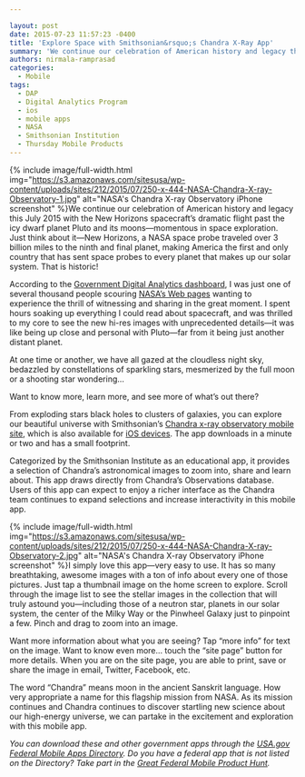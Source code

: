 ```yaml
---

layout: post
date: 2015-07-23 11:57:23 -0400
title: 'Explore Space with Smithsonian&rsquo;s Chandra X-Ray App'
summary: 'We continue our celebration of American history and legacy this July 2015 with the New Horizons spacecraft&rsquo;s dramatic flight past the icy dwarf planet Pluto and its moons&mdash;momentous in space exploration. Just think about it&mdash;New Horizons, a NASA space probe traveled over 3 billion miles to the'
authors: nirmala-ramprasad
categories:
  - Mobile
tags:
  - DAP
  - Digital Analytics Program
  - ios
  - mobile apps
  - NASA
  - Smithsonian Institution
  - Thursday Mobile Products
---
```



{% include image/full-width.html img="https://s3.amazonaws.com/sitesusa/wp-content/uploads/sites/212/2015/07/250-x-444-NASA-Chandra-X-ray-Observatory-1.jpg" alt="NASA's Chandra X-ray Observatory iPhone screenshot" %}We continue our celebration of American history and legacy this July 2015 with the New Horizons spacecraft’s dramatic flight past the icy dwarf planet Pluto and its moons—momentous in space exploration. Just think about it—New Horizons, a NASA space probe traveled over 3 billion miles to the ninth and final planet, making America the first and only country that has sent space probes to every planet that makes up our solar system. That is historic!

According to the [Government Digital Analytics dashboard](https://www.WHATEVER/2015/07/14/analytics-prove-people-care-about-space-and-pluto/), I was just one of several thousand people scouring [NASA’s Web pages](http://www.nasa.gov/) wanting to experience the thrill of witnessing and sharing in the great moment. I spent hours soaking up everything I could read about spacecraft, and was thrilled to my core to see the new hi-res images with unprecedented details—it was like being up close and personal with Pluto—far from it being just another distant planet.

At one time or another, we have all gazed at the cloudless night sky, bedazzled by constellations of sparkling stars, mesmerized by the full moon or a shooting star wondering&#8230;

Want to know more, learn more, and see more of what’s out there?

From exploding stars black holes to clusters of galaxies, you can explore our beautiful universe with Smithsonian’s [Chandra x-ray observatory mobile site](http://chandra.si.edu/mobile/index.html), which is also available for [iOS devices](https://itunes.apple.com/us/app/chandra-xray/id876545328?mt=8). The app downloads in a minute or two and has a small footprint.

Categorized by the Smithsonian Institute as an educational app, it provides a selection of Chandra’s astronomical images to zoom into, share and learn about. This app draws directly from Chandra&#8217;s Observations database. Users of this app can expect to enjoy a richer interface as the Chandra team continues to expand selections and increase interactivity in this mobile app.


{% include image/full-width.html img="https://s3.amazonaws.com/sitesusa/wp-content/uploads/sites/212/2015/07/250-x-444-NASA-Chandra-X-ray-Observatory-2.jpg" alt="NASA's Chandra X-ray Observatory iPhone screenshot" %}I simply love this app—very easy to use. It has so many breathtaking, awesome images with a ton of info about every one of those pictures. Just tap a thumbnail image on the home screen to explore. Scroll through the image list to see the stellar images in the collection that will truly astound you—including those of a neutron star, planets in our solar system, the center of the Milky Way or the Pinwheel Galaxy just to pinpoint a few. Pinch and drag to zoom into an image.

Want more information about what you are seeing? Tap “more info” for text on the image. Want to know even more… touch the “site page” button for more details. When you are on the site page, you are able to print, save or share the image in email, Twitter, Facebook, etc.

The word “Chandra” means moon in the ancient Sanskrit language. How very appropriate a name for this flagship mission from NASA. As its mission continues and Chandra continues to discover startling new science about our high-energy universe, we can partake in the excitement and exploration with this mobile app.

_You can download these and other government apps through the [USA.gov Federal Mobile Apps Directory](http://www.usa.gov/mobileapps.shtml). Do you have a federal app that is not listed on the Directory? Take part in the [Great Federal Mobile Product Hunt](https://www.WHATEVER/2015/05/21/start-sleuthing-with-the-great-federal-mobile-product-hunt/)._